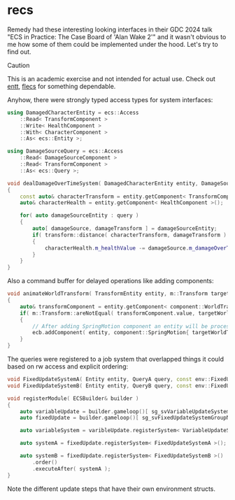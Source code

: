 # recs

Remedy had these interesting looking interfaces in their GDC 2024 talk "ECS in Practice: The Case Board of 'Alan Wake 2'" and it wasn't obvious to me how some of them could be implemented under the hood. Let's try to find out.

> [!CAUTION]
> This is an academic exercise and not intended for actual use. Check out [entt](https://github.com/skypjack/entt), [flecs](https://github.com/SanderMertens/flecs) for something dependable.

Anyhow, there were strongly typed access types for system interfaces:

```C++
using DamagedCharacterEntity = ecs::Access
    ::Read< TransformComponent >
    ::Write< HealthComponent >
    ::With< CharacterComponent >
    ::As< ecs::Entity >;

using DamageSourceQuery = ecs::Access
    ::Read< DamageSourceComponent >
    ::Read< TransformComponent >
    ::As< ecs::Query >;

void dealDamageOverTimeSystem( DamagedCharacterEntity entity, DamageSourceQuery query, const env::FixedTime& fixedTime )
{
    const auto& characterTransform = entity.getComponent< TransformComponent >();
    auto& characterHealth = entity.getComponent< HealthComponent >();

    for( auto damageSourceEntity : query )
    {
        auto[ damageSource, damageTransform ] = damageSourceEntity;
        if( transform::distance( characterTransform, damageTransform ) < damageSource.distance )
        {
            characterHealth.m_healthValue -= damageSource.m_damageOverTimeValue * fixedTime.m_deltaTime;
        }
    }
}

```

Also a command buffer for delayed operations like adding components:

```C++
void animateWorldTransform( TransformEntity entity, m::Transform targetWorldTransform, SpringParameters springParameters, ecs::CommandBuffer ecb )
{
    auto& transformComponent = entity.getComponent< component::WorldTransform >();
    if( m::Transform::areNotEqual( transformComponent.value, targetWorldTransform ) )
    {
        // After adding SpringMotion component an entity will be processed by a motion system
        ecb.addComponent( entity, component::SpringMotion{ targetWorldTransform, springParameters } );
    }
}
```

The queries were registered to a job system that overlapped things it could based on rw access and explicit ordering:

```C++
void FixedUpdateSystemA( Entity entity, QueryA query, const env::FixedUpdate& fixedUpdate ) { /* ... */ }
void FixedUpdateSystemB( Entity entity, QueryB query, const env::FixedUpdate& fixedUpdate ) { /* ... */ }

void registerModule( ECSBuilder& builder )
{
    auto variableUpdate = builder.gameloop()[ sg_svVariableUpdateSystemGroupName ];
    auto fixedUpdate = builder.gameloop()[ sg_svFixedUpdateSystemGroupName ];

    auto variableSystem = varibleUpdate.registerSystem< VariableUpdateSystem >();

    auto systemA = fixedUpdate.registerSystem< FixedUpdateSystemA >();

    auto systemB = fixedUpdate.registerSystem< FixedUpdateSystemB >()
        .order()
        .executeAfter( systemA );
}
```

Note the different update steps that have their own environment structs.
